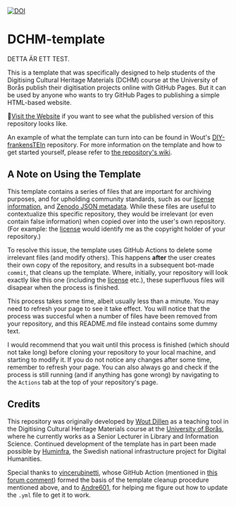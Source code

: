 [![DOI](https://zenodo.org/badge/471756787.svg)](https://zenodo.org/badge/latestdoi/471756787)

# DCHM-template

DETTA ÄR ETT TEST.

This is a template that was specifically designed to help students of the Digitising Cultural Heritage Materials (DCHM) course at the University of Borås publish their digitisation projects online with GitHub Pages. 
But it can be used by anyone who wants to try GitHub Pages to publishing a simple HTML-based website.

🚀[Visit the Website](https://sslis.github.io/DCHM-template/) if you want to see what the published version of this repository looks like.

An example of what the template can turn into can be found in Wout's [DIY-frankensTEIn](https://sslis.github.io/DIY-frankensTEIn/index.html) repository.
For more information on the template and how to get started yourself, please refer to [the repository's wiki](https://github.com/SSLIS/DCHM-template/wiki).  

## A Note on Using the Template
This template contains a series of files that are important for archiving purposes, and for upholding community standards, such as our [license information](LICENSE), and [Zenodo JSON metadata](.zenodo.json). While these files are useful to contextualize this specific repository, they would be irrelevant (or even contain false information) when copied over into the user's own repository. (For example: the [license](LICENSE) would identify me as the copyright holder of your repository.)

To resolve this issue, the template uses GitHub Actions to delete some irrelevant files (and modify others). This happens **after** the user creates their own copy of the repository, and results in a subsequent bot-made `commit`, that cleans up the template. Where, initially, your repository will look exactly like this one (including the [license](LICENSE) etc.), these superfluous files will disapear when the process is finished. 

This process takes some time, albeit usually less than a minute. You may need to refresh your page to see it take effect. You will notice that the process was succesful when a number of files have been removed from your repository, and this README.md file instead contains some dummy text.

I would recommend that you wait until this process is finished (which should not take long) before cloning your repository to your local machine, and starting to modify it. If you do not notice any changes after some time, remember to refresh your page. You can also always go and check if the process is still running (and if anything has gone wrong) by navigating to the `Actions` tab at the top of your repository's page.

## Credits
This repository was originally developed by [Wout Dillen](https://github.com/WoutDLN) as a teaching tool in the Digitising Cultural Heritage Materials course at the [University of Borås](https://www.hb.se/), where he currently works as a Senior Lecturer in Library and Information Science. Continued development of the template has in part been made possible by [Huminfra](https://www.huminfra.se), the Swedish national infrastructure project for Digital Humanities.

Special thanks to [vincerubinetti](https://github.com/vincerubinetti), whose GitHub Action (mentioned in [this forum comment](https://github.com/orgs/community/discussions/22183#discussioncomment-4585507)) formed the basis of the template cleanup procedure mentioned above, and to [Andre601](https://github.com/Andre601), for helping me figure out how to update the `.yml` file to get it to work.
